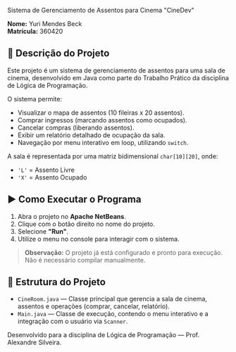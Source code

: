  Sistema de Gerenciamento de Assentos para Cinema "CineDev"

**Nome:** Yuri Mendes Beck  
**Matrícula:** 360420

## 📌 Descrição do Projeto

Este projeto é um sistema de gerenciamento de assentos para uma sala de cinema, desenvolvido em Java como parte do Trabalho Prático da disciplina de Lógica de Programação.

O sistema permite:
- Visualizar o mapa de assentos (10 fileiras x 20 assentos).
- Comprar ingressos (marcando assentos como ocupados).
- Cancelar compras (liberando assentos).
- Exibir um relatório detalhado de ocupação da sala.
- Navegação por menu interativo em loop, utilizando `switch`.

A sala é representada por uma matriz bidimensional `char[10][20]`, onde:
- `'L'` = Assento Livre
- `'X'` = Assento Ocupado

## ▶️ Como Executar o Programa

1. Abra o projeto no **Apache NetBeans**.
2. Clique com o botão direito no nome do projeto.
3. Selecione **"Run"**.
4. Utilize o menu no console para interagir com o sistema.

> **Observação:** O projeto já está configurado e pronto para execução. Não é necessário compilar manualmente.

## 📁 Estrutura do Projeto

- `CineRoom.java` — Classe principal que gerencia a sala de cinema, assentos e operações (comprar, cancelar, relatório).
- `Main.java` — Classe de execução, contendo o menu interativo e a integração com o usuário via `Scanner`.

Desenvolvido para a disciplina de Lógica de Programação — Prof. Alexandre Silveira.
